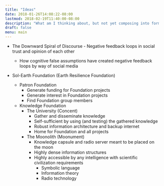 ```yaml
---
title: "Ideas"
date: 2018-01-26T14:08:22-08:00
lastmod: 2018-02-19T11:40:00-08:00
description: "What am I thinking about, but not yet composing into formal essays"
draft: false
menu: main
---
```


* The Downward Spiral of Discourse - Negative feedback loops in social trust and opinion of each other
	* How cognitive false assumptions have created negative feedback loops by way of social media

* Sol-Earth Foundation (Earth Resilience Foundation)
	* Patron Foundation
		* Generate funding for Foundation projects
		* Generate interest in Foundation projects
		* Find Foundation group members
	* Knowledge Foundation
		* The University (Concent)
			* Gather and disseminate knowledge
			* Self-sufficient by using (and testing) the gathered knowledge
			* Robust information architecture and backup internet
			* Home for Foundation and all projects
		* The Moonolith (Moonument)
			* Knowledge capsule and radio server meant to be placed on the moon
			* Highly dense information structures
			* Highly accessible by any intelligence with scientific civilization requirements
				* Symbolic language
				* Information theory
				* Radio technology
